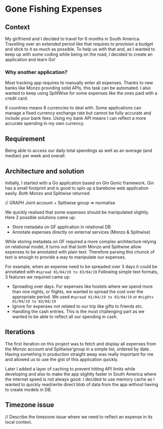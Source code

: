 # Gone Fishing Expenses

## Context

My girlfriend and I decided to travel for 6 months in South America.
Travelling over an extended period like that requires to provision a budget and
stick to it as much as possible. To help us with that and, as I
wanted to keep up with some coding while being on the road,
I decided to create an application and learn Go!

### Why another application?

Most tracking app requires to manually enter all expenses. Thanks to new banks
like Monzo providing solid APIs, this task can be automated. I also wanted to
keep using SplitWise for some expenses like the ones paid with a credit card.

6 countries means 6 currencies to deal with. Some applications can manage a fixed
currency exchange rate but cannot be fully accurate and include your bank fees.
Using my bank API means I can reflect a more accurate spending in my own
currency.

## Requirement

Being able to access our daily total spendings as well as an average (and median) per week
and overall.

## Architecture and solution

Initially, I started with a Go application based on Gin Gonic framework. Gin has
a small footprint and is good to spin up a barebone web application easily. Both
Monzo and Splitwise returned

// GRAPH Joint account + Splitwise group => normalise

We quickly realised that some expenses should be manipulated slightly. Here
2 possible solutions came up:

+ Store metadata on GF application in relational DB
+ Annotate expenses directly on external services (Monzo & Splitwise)

While storing metadata on GF required a more complex architecture relying on
relational model, it turns out that both Monzo and Splitwise allow expenses to be
annotated with plain text. Therefore parsing this chunck of text is
enough to provide a way to manipulate our expenses.

For example, when an expense need to be spreaded over 3 days it could be
annotated with `#spread 01/04/19 to 03/04/19` Following simple text formats,
3 features we required came up:

+ Spreading over days. For expenses like hostels where we spend more than one
  nights, or flights, we wanted to spread the cost over the appropriate period. We used `#spread 01/04/19 to 03/04/19` or `#nights 01/04/19 to 03/04/19`
+ Ignore for expenses not related to our trip like gifts to friends etc.
+ Handling the cash entries. This is the most challenging part as we wanted to
  be able to reflect all our spending in cash.

## Iterations

The first iteration on this project was to fetch and display all expenses
from the Monzo account and Splitwise'group in a simple list, ordered by date.
Having something in production straight away was really important for me and
allowed us to use the gist of this application quickly.

Later I added a layer of caching to prevent hitting API limits while
developing and also to make the app slightly faster in South America where the
internet speed is not always good. I decided to use memory cache as I wanted to
quickly read/write direct blob of data from the app without having to create
models in DB.

## Timezone issue

// Describe the timezone issue where we need to reflect an expense in its local
context.
